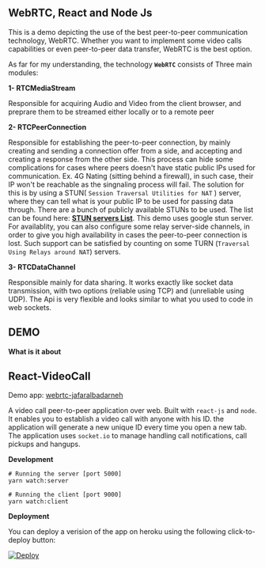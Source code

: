 ## WebRTC, React and Node Js
This is a demo depicting the use of the best peer-to-peer communication technology, WebRTC. Whether you want to implement some video calls capabilities or even peer-to-peer data transfer, WebRTC is the best option.

As far for my understanding, the technology **`WebRTC`** consists of Three main modules:

<strong> 1- RTCMediaStream </strong>

Responsible for acquiring Audio and Video from the client browser, and preprare them to be streamed either locally or to a remote peer

<strong> 2- RTCPeerConnection </strong>

Responsible for establishing the peer-to-peer connection, by mainly creating and sending a connection offer from a side, and accepting and creating a response from the other side.
This process can hide some complications for cases where peers doesn't have static public IPs used for communication. Ex. 4G Nating (sitting behind a firewall), in such case, their IP won't be reachable as the singnaling process will fail. The solution for this is by using a STUN( `Session Traversal Utilities for NAT` ) server, where they can tell what is your public IP to be used for passing data through. There are a bunch of publicly available STUNs to be used. The list can be found here: [**STUN servers List**](https://gist.github.com/zziuni/3741933). This demo uses google stun server.
For availablity, you can also configure some relay server-side channels, in order to give you high availability in cases the peer-to-peer connection is lost. Such support can be satisfied by counting on some TURN (`Traversal Using Relays around NAT`) servers.

<strong> 3- RTCDataChannel </strong>

Responsible mainly for data sharing. It works exactly like socket data transmission, with two options (reliable using TCP) and  (unreliable using UDP). The Api is very flexible and looks similar to what you used to code in web sockets.

## DEMO
**What is it about**
## React-VideoCall
Demo app: [webrtc-jafaralbadarneh ](https://webrtc-jafaralbadarneh.herokuapp.com/) 

A video call peer-to-peer application over web. Built with `react-js` and `node`. It enables you to establish a video call with anyone with his ID. the application will generate a new unique ID every time you open a new tab.
The application uses `socket.io` to manage handling call notifications, call pickups and hangups.

**Development**

```
# Running the server [port 5000]
yarn watch:server

# Running the client [port 9000]
yarn watch:client
```

**Deployment**

You can deploy a verision of the app on heroku using the following click-to-deploy button:

[![Deploy](https://www.herokucdn.com/deploy/button.svg)](https://heroku.com/deploy?template=https://github.com/jafar-albadarneh/react-videocall/tree/master)
